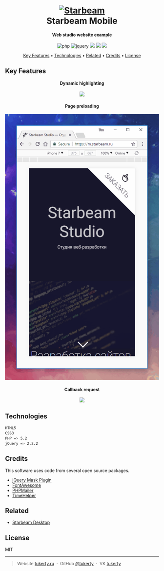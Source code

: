 <h1 align="center">
  <br>
  <a href="https://starbeam.ru"><img src="https://starbeam.ru/images/ghlog2.png" alt="Starbeam" width="200"></a>
  <br>
  Starbeam Mobile
  <br>
</h1>

<h4 align="center">Web studio website example</h4>

<p align="center">
    <img src="https://img.shields.io/badge/PHP-%3E%3D5.2-blue.svg" alt="php">
    <img src="https://img.shields.io/badge/jQuery-%3E%3D%202.2.2-orange.svg" alt="jquery">
	<img src="https://img.shields.io/badge/Contributions%20-welcome-green.svg">
	<img src="https://img.shields.io/badge/License%20-MIT-yellow.svg">
	<a href="https://codeclimate.com/github/tukerty/starbeam-mobile/maintainability"><img src="https://api.codeclimate.com/v1/badges/97bf32e5aae63484c745/maintainability" /></a>
</p>

<p align="center">
  <a href="#key-features">Key Features</a> •
  <a href="#technologies">Technologies</a> •
  <a href="#related">Related</a> •
  <a href="#related">Credits</a> •
  <a href="#license">License</a>
</p>

## Key Features

<h4 align="center">Dynamic highlighting</h4>

<p align="center">
    <img src="https://raw.githubusercontent.com/tukerty/starbeam-mobile/master/images/preview/m_anim1.gif">
</p>

<h4 align="center">Page preloading</h4>

<p align="center">
    <img src="https://raw.githubusercontent.com/tukerty/starbeam-mobile/master/images/preview/m_anim2.gif">
</p>


<h4 align="center">Callback request</h4>

<p align="center">
    <img src="https://raw.githubusercontent.com/tukerty/starbeam-mobile/master/images/preview/m_anim3.gif">
</p>

## Technologies

```bash
HTML5
CSS3
PHP => 5.2
jQuery => 2.2.2
```

## Credits

This software uses code from several open source packages.

- [jQuery Mask Plugin](https://igorescobar.github.io/jQuery-Mask-Plugin/)
- [FontAwesome](https://github.com/components/font-awesome)
- [PHPMailer](https://github.com/PHPMailer/PHPMailer/)
- [TimeHelper](https://github.com/korytoff/PHP-TimeHelper)

## Related

- [Starbeam Desktop](https://github.com/tukerty/starbeam-desktop/)

## License

MIT

---

> Website [tukerty.ru](https://tukerty.ru) &nbsp;&middot;&nbsp;
> GitHub [@tukerty](https://github.com/tukerty) &nbsp;&middot;&nbsp;
> VK [tukerty](https://vk.com/tukerty)

